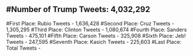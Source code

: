 #Number of Trump Tweets: 4,032,292
---
#First Place: Rubio Tweets - 1,636,428
#Second Place: Cruz Tweets - 1,305,295
#Third Place: Clinton Tweets - 1,080,674
#Fourth Place: Sanders Tweets - 475,101
#Fifth Place: Carson Tweets - 325,908
#Sixth Place: Jeb! Tweets - 247,595
#Seventh Place: Kasich Tweets - 225,603
#Last Place: Total Tweets -  

